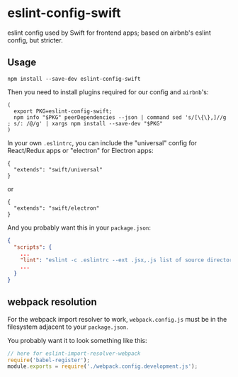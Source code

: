 # eslint-config-swift
eslint config used by Swift for frontend apps; based on airbnb's eslint config, but stricter.

## Usage

```shell
npm install --save-dev eslint-config-swift
```

Then you need to install plugins required for our config and `airbnb`'s:

```shell
(
  export PKG=eslint-config-swift;
  npm info "$PKG" peerDependencies --json | command sed 's/[\{\},]//g ; s/: /@/g' | xargs npm install --save-dev "$PKG"
)
```

In your own `.eslintrc`, you can include the "universal" config for React/Redux apps or "electron" for Electron apps:

```
{
  "extends": "swift/universal"
}
```

or 

```
{
  "extends": "swift/electron"
}
```

And you probably want this in your `package.json`:

```json
{
  "scripts": {
    ...
    "lint": "eslint -c .eslintrc --ext .jsx,.js list of source directories"
    ...
  }
}
```

## webpack resolution

For the webpack import resolver to work, `webpack.config.js` must be in the filesystem adjacent to your `package.json`.

You probably want it to look something like this:

```javascript
// here for eslint-import-resolver-webpack
require('babel-register');
module.exports = require('./webpack.config.development.js');
```
